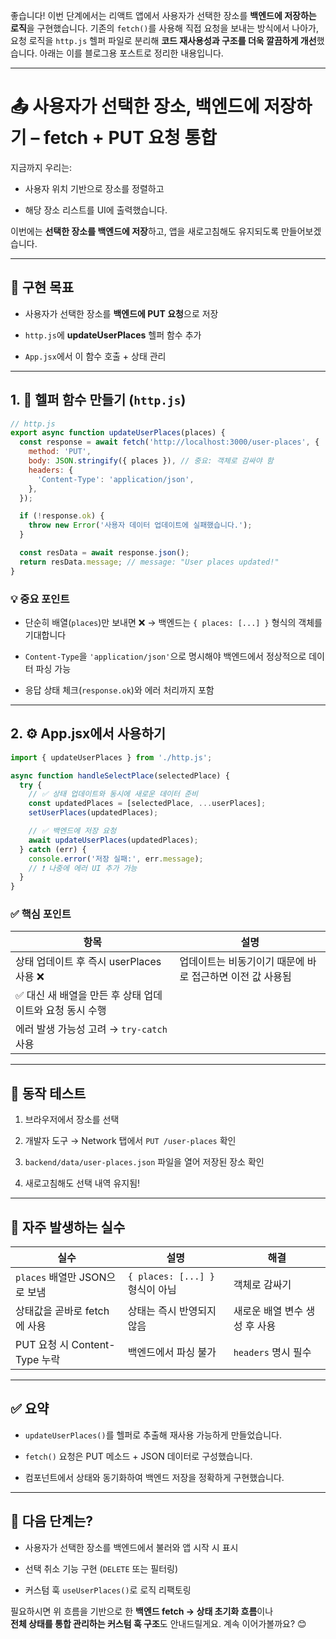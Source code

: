 좋습니다! 이번 단계에서는 리액트 앱에서 사용자가 선택한 장소를 **백엔드에 저장하는 로직**을 구현했습니다. 기존의 `fetch()`를 사용해 직접 요청을 보내는 방식에서 나아가, 요청 로직을 `http.js` 헬퍼 파일로 분리해 **코드 재사용성과 구조를 더욱 깔끔하게 개선**했습니다. 아래는 이를 블로그용 포스트로 정리한 내용입니다.

---

# 📤 사용자가 선택한 장소, 백엔드에 저장하기 – fetch + PUT 요청 통합

지금까지 우리는:

- 사용자 위치 기반으로 장소를 정렬하고
    
- 해당 장소 리스트를 UI에 출력했습니다.
    

이번에는 **선택한 장소를 백엔드에 저장**하고, 앱을 새로고침해도 유지되도록 만들어보겠습니다.

---

## 🎯 구현 목표

- 사용자가 선택한 장소를 **백엔드에 PUT 요청**으로 저장
    
- `http.js`에 **updateUserPlaces** 헬퍼 함수 추가
    
- `App.jsx`에서 이 함수 호출 + 상태 관리
    

---

## 1. 🔧 헬퍼 함수 만들기 (`http.js`)

```js
// http.js
export async function updateUserPlaces(places) {
  const response = await fetch('http://localhost:3000/user-places', {
    method: 'PUT',
    body: JSON.stringify({ places }), // 중요: 객체로 감싸야 함
    headers: {
      'Content-Type': 'application/json',
    },
  });

  if (!response.ok) {
    throw new Error('사용자 데이터 업데이트에 실패했습니다.');
  }

  const resData = await response.json();
  return resData.message; // message: "User places updated!"
}
```

### 💡 중요 포인트

- 단순히 배열(`places`)만 보내면 ❌ → 백엔드는 `{ places: [...] }` 형식의 객체를 기대합니다
    
- `Content-Type`을 `'application/json'`으로 명시해야 백엔드에서 정상적으로 데이터 파싱 가능
    
- 응답 상태 체크(`response.ok`)와 에러 처리까지 포함
    

---

## 2. ⚙️ App.jsx에서 사용하기

```jsx
import { updateUserPlaces } from './http.js';

async function handleSelectPlace(selectedPlace) {
  try {
    // ✅ 상태 업데이트와 동시에 새로운 데이터 준비
    const updatedPlaces = [selectedPlace, ...userPlaces];
    setUserPlaces(updatedPlaces);

    // ✅ 백엔드에 저장 요청
    await updateUserPlaces(updatedPlaces);
  } catch (err) {
    console.error('저장 실패:', err.message);
    // ❗ 나중에 에러 UI 추가 가능
  }
}
```

### ✅ 핵심 포인트

|항목|설명|
|---|---|
|상태 업데이트 후 즉시 userPlaces 사용 ❌|업데이트는 비동기이기 때문에 바로 접근하면 이전 값 사용됨|
|✅ 대신 새 배열을 만든 후 상태 업데이트와 요청 동시 수행||
|에러 발생 가능성 고려 → `try-catch` 사용||

---

## 🧪 동작 테스트

1. 브라우저에서 장소를 선택
    
2. 개발자 도구 → Network 탭에서 `PUT /user-places` 확인
    
3. `backend/data/user-places.json` 파일을 열어 저장된 장소 확인
    
4. 새로고침해도 선택 내역 유지됨!
    

---

## 💬 자주 발생하는 실수

|실수|설명|해결|
|---|---|---|
|`places` 배열만 JSON으로 보냄|`{ places: [...] }` 형식이 아님|객체로 감싸기|
|상태값을 곧바로 fetch에 사용|상태는 즉시 반영되지 않음|새로운 배열 변수 생성 후 사용|
|PUT 요청 시 Content-Type 누락|백엔드에서 파싱 불가|`headers` 명시 필수|

---

## ✅ 요약

- `updateUserPlaces()`를 헬퍼로 추출해 재사용 가능하게 만들었습니다.
    
- `fetch()` 요청은 PUT 메소드 + JSON 데이터로 구성했습니다.
    
- 컴포넌트에서 상태와 동기화하여 백엔드 저장을 정확하게 구현했습니다.
    

---

## 🚀 다음 단계는?

- 사용자가 선택한 장소를 백엔드에서 불러와 앱 시작 시 표시
    
- 선택 취소 기능 구현 (`DELETE` 또는 필터링)
    
- 커스텀 훅 `useUserPlaces()`로 로직 리팩토링
    

필요하시면 위 흐름을 기반으로 한 **백엔드 fetch → 상태 초기화 흐름**이나  
**전체 상태를 통합 관리하는 커스텀 훅 구조**도 안내드릴게요. 계속 이어가볼까요? 😊